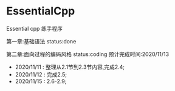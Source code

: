 # EssentialCpp

Essential cpp 练手程序

第一章:基础语法 status:done

第二章:面向过程的编码风格 status:coding 预计完成时间:2020/11/13

- 2020/11/11 : 整理从2.1节到2.3节内容,完成2.4;
- 2020/11/12 : 完成2.5;
- 2020/11/15 : 2.6-2.9;
